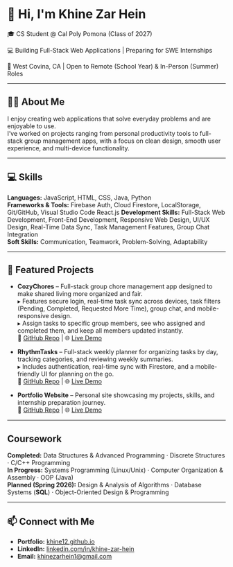 # 👋 Hi, I'm Khine Zar Hein

🎓 CS Student @ Cal Poly Pomona (Class of 2027)  

💻 Building Full-Stack Web Applications | Preparing for SWE Internships

📍 West Covina, CA | Open to Remote (School Year) & In-Person (Summer) Roles  

---

## 🙋‍♀️ About Me
I enjoy creating web applications that solve everyday problems and are enjoyable to use.  
I’ve worked on projects ranging from personal productivity tools to full-stack group management apps, with a focus on clean design, smooth user experience, and multi-device functionality.

---

## 💻 Skills
**Languages:** JavaScript, HTML, CSS, Java, Python                                             
**Frameworks & Tools:** Firebase Auth, Cloud Firestore, LocalStorage, Git/GitHub, Visual Studio Code  React.js
**Development Skills:** Full-Stack Web Development, Front-End Development, Responsive Web Design, UI/UX Design, Real-Time Data Sync, Task Management Features, Group Chat Integration  
**Soft Skills:** Communication, Teamwork, Problem-Solving, Adaptability

---

## 🌟 Featured Projects
- **CozyChores** – Full-stack group chore management app designed to make shared living more organized and fair.  
  ▸ Features secure login, real-time task sync across devices, task filters (Pending, Completed, Requested More Time), group chat, and mobile-responsive design.  
  ▸ Assign tasks to specific group members, see who assigned and completed them, and keep all members updated instantly.  
  🔗 [GitHub Repo](https://github.com/Khine12/CozyChores) | 🌐 [Live Demo](https://khine12.github.io/CozyChores)

- **RhythmTasks** – Full-stack weekly planner for organizing tasks by day, tracking categories, and reviewing weekly summaries.  
  ▸ Includes authentication, real-time sync with Firestore, and a mobile-friendly UI for planning on the go.  
  🔗 [GitHub Repo](https://github.com/Khine12/RhythmTasks) | 🌐 [Live Demo](https://khine12.github.io/RhythmTasks)

- **Portfolio Website** – Personal site showcasing my projects, skills, and internship preparation journey.  
  🔗 [GitHub Repo](https://github.com/Khine12/Khine12.github.io) | 🌐 [Live Demo](https://khine12.github.io/)

---

## Coursework
**Completed:** Data Structures & Advanced Programming · Discrete Structures · C/C++ Programming  
**In Progress:** Systems Programming (Linux/Unix) · Computer Organization & Assembly · OOP (Java)  
**Planned (Spring 2026):** Design & Analysis of Algorithms · Database Systems (**SQL**) · Object-Oriented Design & Programming

---

## 📫 Connect with Me
- **Portfolio:** [khine12.github.io](https://khine12.github.io/)  
- **LinkedIn:** [linkedin.com/in/khine-zar-hein](https://linkedin.com/in/khine-zar-hein)  
- **Email:** khinezarhein1@gmail.com

